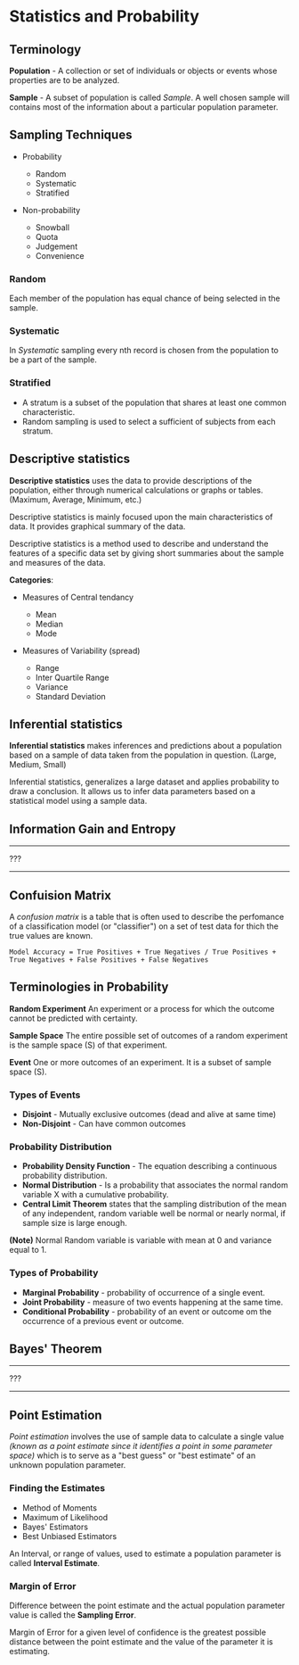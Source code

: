 # Statistics and Probability

## Terminology

**Population** - A collection or set of individuals or objects or events whose properties are to be analyzed.

**Sample** - A subset of population is called _Sample_. A well chosen sample will contains most of the information about a particular population parameter.

## Sampling Techniques

- Probability

  - Random
  - Systematic
  - Stratified

- Non-probability
  - Snowball
  - Quota
  - Judgement
  - Convenience

### Random

Each member of the population has equal chance of being selected in the sample.

### Systematic

In _Systematic_ sampling every nth record is chosen from the population to be a part of the sample.

### Stratified

- A stratum is a subset of the population that shares at least one common characteristic.
- Random sampling is used to select a sufficient of subjects from each stratum.

## Descriptive statistics

**Descriptive statistics** uses the data to provide descriptions of the population, either through numerical calculations or graphs or tables. (Maximum, Average, Minimum, etc.)

Descriptive statistics is mainly focused upon the main characteristics of data. It provides graphical summary of the data.

Descriptive statistics is a method used to describe and understand the features of a specific data set by giving short summaries about the sample and measures of the data.

**Categories**:

- Measures of Central tendancy

  - Mean
  - Median
  - Mode

- Measures of Variability (spread)
  - Range
  - Inter Quartile Range
  - Variance
  - Standard Deviation

## Inferential statistics

**Inferential statistics** makes inferences and predictions about a population based on a sample of data taken from the population in question. (Large, Medium, Small)

Inferential statistics, generalizes a large dataset and applies probability to draw a conclusion. It allows us to infer data parameters based on a statistical model using a sample data.

## Information Gain and Entropy

---

???

---

## Confuision Matrix

A _confusion matrix_ is a table that is often used to describe the perfomance of a classification model (or "classifier") on a set of test data for thich the true values are known.

```
Model Accuracy = True Positives + True Negatives / True Positives + True Negatives + False Positives + False Negatives
```

## Terminologies in Probability

**Random Experiment** An experiment or a process for which the outcome cannot be predicted with certainty.

**Sample Space** The entire possible set of outcomes of a random experiment is the sample space (S) of that experiment.

**Event** One or more outcomes of an experiment. It is a subset of sample space (S).

### Types of Events

- **Disjoint** - Mutually exclusive outcomes (dead and alive at same time)
- **Non-Disjoint** - Can have common outcomes

### Probability Distribution

- **Probability Density Function** - The equation describing a continuous probability distribution.
- **Normal Distribution** - Is a probability that associates the normal random variable X with a cumulative probability.
- **Central Limit Theorem** states that the sampling distribution of the mean of any independent, random variable well be normal or nearly normal, if sample size is large enough.

**(Note)** Normal Random variable is variable with mean at 0 and variance equal to 1.

### Types of Probability

- **Marginal Probability** - probability of occurrence of a single event.
- **Joint Probability** - measure of two events happening at the same time.
- **Conditional Probability** - probability of an event or outcome om the occurrence of a previous event or outcome.

## Bayes' Theorem

---

???

---

## Point Estimation

_Point estimation_ involves the use of sample data to calculate a single value _(known as a point estimate since it identifies a point in some parameter space)_ which is to serve as a "best guess" or "best estimate" of an unknown population parameter.

### Finding the Estimates

- Method of Moments
- Maximum of Likelihood
- Bayes' Estimators
- Best Unbiased Estimators

An Interval, or range of values, used to estimate a population parameter is called **Interval Estimate**.

### Margin of Error

Difference between the point estimate and the actual population parameter value is called the **Sampling Error**. 

Margin of Error for a given level of confidence is the greatest possible distance between the point estimate and the value of the parameter it is estimating.
